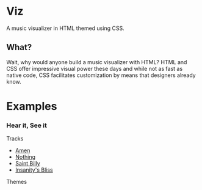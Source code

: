# Viz
A music visualizer in HTML themed using CSS.

## What?
Wait, why would anyone build a music visualizer with HTML? HTML and CSS offer impressive visual power these days and while not as fast as native code, CSS facilitates customization by means that designers already know.

# Examples <!-- {$gd_info} -->
<!-- {$gd_help_ribbon} -->
### Hear it, See it

Tracks <!-- {$gd_select_music_ids} -->
- [Amen](https://soundcloud.com/ugotsta/son-of-no-man-amen)
- [Nothing](https://soundcloud.com/ugotsta/nothing)
- [Saint Billy](https://soundcloud.com/ugotsta/saint-billy-version-b0-1)
- [Insanity's Bliss](https://soundcloud.com/ugotsta/insanitys-bliss)

Themes <!-- {$gd_css} -->

<!-- {$gd_toc="Table of Contents"} -->
<!-- {$gd_hide} -->
